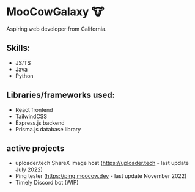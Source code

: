 # MooCowGalaxy 🐮
Aspiring web developer from California.

## Skills:
- JS/TS
- Java
- Python

## Libraries/frameworks used:
- React frontend
- TailwindCSS
- Express.js backend
- Prisma.js database library

## active projects
- uploader.tech ShareX image host (https://uploader.tech - last update July 2022)
- Ping tester (https://ping.moocow.dev - last update November 2022)
- Timely Discord bot (WIP)
